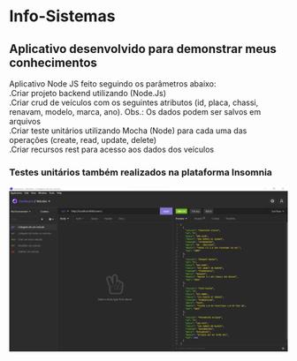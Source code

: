 # Info-Sistemas
<h2>Aplicativo desenvolvido para demonstrar meus conhecimentos</h2>
Aplicativo Node JS feito seguindo os parâmetros abaixo: <br>
.Criar projeto backend utilizando (Node.Js)<br>
.Criar crud de veículos com os seguintes atributos (id, placa, chassi, renavam, modelo, marca, ano). Obs.: Os dados podem ser salvos em arquivos <br>
.Criar teste unitários utilizando Mocha (Node) para cada uma das operações (create, read, update, delete) <br>
.Criar recursos rest para acesso aos dados dos veículos<br>
<h3>Testes unitários também realizados na plataforma Insomnia</h3>
<img src="Captura de tela 2021-09-24 130606.png">


